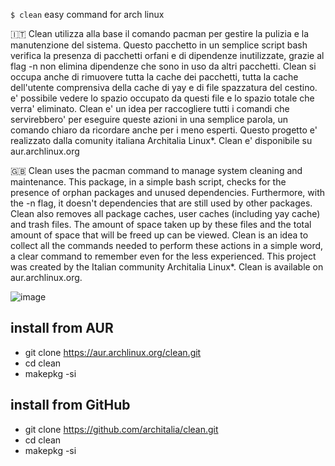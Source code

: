 `$ clean` easy command for arch linux

🇮🇹 Clean utilizza alla base il comando pacman per gestire la pulizia e la manutenzione del sistema. Questo pacchetto in un semplice script bash verifica la presenza di pacchetti orfani e di dipendenze inutilizzate, grazie al flag -n non elimina dipendenze che sono in uso da altri pacchetti. Clean si occupa anche di rimuovere tutta la cache dei pacchetti, tutta la cache dell'utente comprensiva della cache di yay e di file spazzatura del cestino. e' possibile vedere lo spazio occupato da questi file e lo spazio totale che verra' eliminato. Clean e' un idea per raccogliere tutti i comandi che servirebbero' per eseguire queste azioni in una semplice parola, un comando chiaro da ricordare anche per i meno esperti. Questo progetto e' realizzato dalla comunity italiana Architalia Linux*. Clean e' disponibile su aur.archlinux.org

🇬🇧 Clean uses the pacman command to manage system cleaning and maintenance. This package, in a simple bash script, checks for the presence of orphan packages and unused dependencies. Furthermore, with the -n flag, it doesn't  dependencies that are still used by other packages. Clean also removes all package caches, user caches (including yay cache) and trash files. The amount of space taken up by these files and the total amount of space that will be freed up can be viewed. Clean is an idea to collect all the commands needed to perform these actions in a simple word, a clear command to remember even for the less experienced. This project was created by the Italian community Architalia Linux*. Clean is available on aur.archlinux.org.

![image](https://github.com/ArchItalia/site/assets/117321045/9cbf24c3-54e6-421b-a756-baab1e0bb90f)


## install from AUR
* git clone https://aur.archlinux.org/clean.git
* cd clean
* makepkg -si

## install from GitHub
* git clone https://github.com/architalia/clean.git
* cd clean
* makepkg -si

<br>





